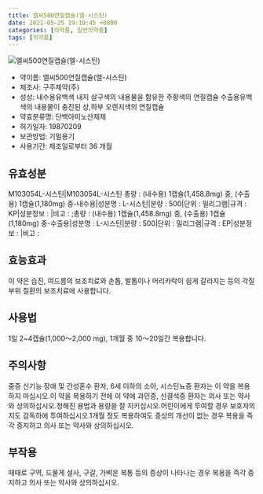 ```yaml
---
title: 엘씨500연질캡슐(엘-시스틴)
date: 2021-05-25 19:10:45 +0800
categories: [의약품, 일반의약품]
tags: [의약품]
---
```

![엘씨500연질캡슐(엘-시스틴)](https://nedrug.mfds.go.kr/pbp/cmn/itemImageDownload/154601161228600065)

- 약이름: 엘씨500연질캡슐(엘-시스틴)
- 제조사: 구주제약(주)
- 성상: 내수용유백색 내지 살구색의 내용물을 함유한 주황색의 연질캡슐 
수출용유백색의 내용물이 충진된 상,하부 오렌지색의 연질캡슐
- 약효분류명: 단백아미노산제제
- 허가일자: 19870209
- 보관방법: 기밀용기
- 사용기간: 제조일로부터 36 개월
## 유효성분
M103054L-시스틴|M103054L-시스틴
총량 : (내수용) 1캡슐(1,458.8mg) 중, (수출용) 1캡슐(1,180mg) 중-내수용|성분명 : L-시스틴|분량 : 500|단위 : 밀리그램|규격 : KP|성분정보 : |비고 : ;총량 : (내수용) 1캡슐(1,458.8mg) 중, (수출용) 1캡슐(1,180mg) 중-수출용|성분명 : L-시스틴|분량 : 500|단위 : 밀리그램|규격 : EP|성분정보 : |비고 :
## 효능효과
이 약은 습진, 여드름의 보조치료와 손톱, 발톱이나 머리카락이 쉽게 갈라지는 등의 각질부위 질환의 보조치료에 사용합니다.
## 사용법
1일 2~4캡슐(1,000～2,000 mg), 1개월 중 10～20일간 복용합니다.
## 주의사항
중증 신기능 장애 및 간성혼수 환자, 6세 이하의 소아, 시스틴뇨증 환자는 이 약을 복용하지 마십시오.이 약을 복용하기 전에 이 약에 과민증, 신결석증 환자는 의사 또는 약사와 상의하십시오.정해진 용법과 용량을 잘 지키십시오.어린이에게 투여할 경우 보호자의 지도 감독하에 투여하십시오.1개월 정도 복용하여도 증상의 개선이 없는 경우 복용을 즉각 중지하고 의사 또는 약사와 상의하십시오.
## 부작용
때때로 구역, 드물게 설사, 구갈, 가벼운 복통 등의 증상이 나타나는 경우 복용을 즉각 중지하고 의사 또는 약사와 상의하십시오.

